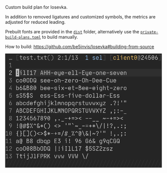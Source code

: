 Custom build plan for Iosevka.

In addition to removed ligatures and customized symbols, the metrics are adjusted for reduced leading.

Prebuilt fonts are provided in the [`dist`](./dist/) folder, alternatively use the [`private-build-plans.toml`](./private-build-plans.toml) to build manually.

How to build: <https://github.com/be5invis/Iosevka#building-from-source>

![](./preview.png)
